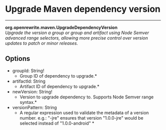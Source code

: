 # Upgrade Maven dependency version

---
**org.openrewrite.maven.UpgradeDependencyVersion**  
*Upgrade the version a group or group and artifact using Node Semver advanced range selectors, allowing more precise control over version updates to patch or minor releases.*
## Options
- groupId: String!
	- Group ID of dependency to upgrade.*
- artifactId: String
	- Artifact ID of dependency to upgrade.*
- newVersion: String!
	- Version to upgrade dependency to. Supports Node Semver range syntax.*
- versionPattern: String
	- A regular expression used to validate the metadata of a version number. e.g.: "-jre" ensures that version "1.0.0-jre" would be selected instead of "1.0.0-android" *
